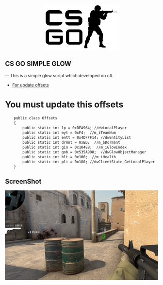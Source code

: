 <p align="center"><img src="csgo.png" width="250" ></p>

## CS GO SIMPLE GLOW


-- This is a simple glow script which developed on c#.

-    [For update offsets](https://github.com/frk1/hazedumper)

# You must update this offsets

		public class Offsets
        {
            public static int lp = 0xDEA964; //dwLocalPlayer
            public static int myt = 0xF4;  //m_iTeamNum
            public static int entt = 0x4DFFF14; //dwEntityList
            public static int drmnt = 0xED;  //m_bDormant
            public static int gin = 0x10488;  //m_iGlowIndex
            public static int gob = 0x535A9D8;  //dwGlowObjectManager
            public static int hlt = 0x100;  //m_iHealth
            public static int pli = 0x180; //dwClientState_GetLocalPlayer
        }

## ScreenShot

![alt text](ss.png "CSGO_Simple_Glow")
